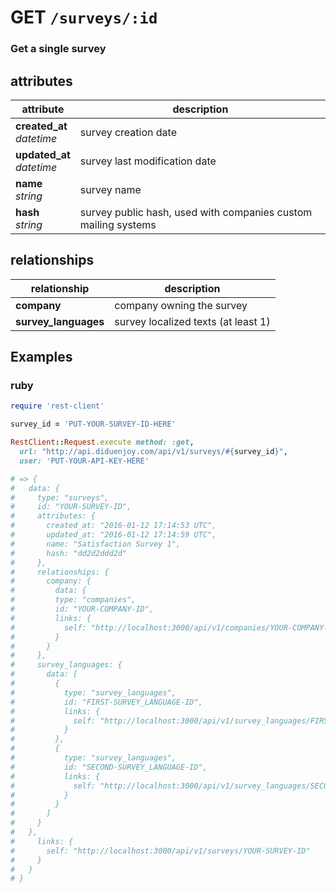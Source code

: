 # GET `/surveys/:id`

### Get a single survey

## attributes

attribute          | description
------------- | -------------
__created_at__<br>_datetime_  | survey creation date
__updated_at__<br>_datetime_  | survey last modification date
__name__<br>_string_  | survey name
__hash__<br>_string_  | survey public hash, used with companies custom mailing systems

## relationships

relationship          |description
------------------------------ | -------------
__company__  | company owning the survey
__survey_languages__  | survey localized texts (at least 1)

## Examples

### ruby

```ruby
require 'rest-client'

survey_id = 'PUT-YOUR-SURVEY-ID-HERE'

RestClient::Request.execute method: :get,
  url: "http://api.diduenjoy.com/api/v1/surveys/#{survey_id}",
  user: 'PUT-YOUR-API-KEY-HERE'

# => {
#   data: {
#     type: "surveys",
#     id: "YOUR-SURVEY-ID",
#     attributes: {
#       created_at: "2016-01-12 17:14:53 UTC",
#       updated_at: "2016-01-12 17:14:59 UTC",
#       name: "Satisfaction Survey 1",
#       hash: "dd2d2ddd2d"
#     },
#     relationships: {
#       company: {
#         data: {
#         type: "companies",
#         id: "YOUR-COMPANY-ID",
#         links: {
#           self: "http://localhost:3000/api/v1/companies/YOUR-COMPANY-ID"
#         }
#       }
#     },
#     survey_languages: {
#       data: [
#         {
#           type: "survey_languages",
#           id: "FIRST-SURVEY_LANGUAGE-ID",
#           links: {
#             self: "http://localhost:3000/api/v1/survey_languages/FIRST-SURVEY_LANGUAGE-ID"
#           }
#         },
#         {
#           type: "survey_languages",
#           id: "SECOND-SURVEY_LANGUAGE-ID",
#           links: {
#             self: "http://localhost:3000/api/v1/survey_languages/SECOND-SURVEY_LANGUAGE-ID"
#           }
#         }
#       ]
#     }
#   },
#     links: {
#       self: "http://localhost:3000/api/v1/surveys/YOUR-SURVEY-ID"
#     }
#   }
# }
```
